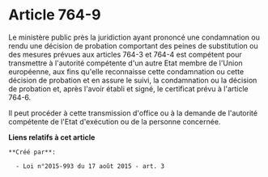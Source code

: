 # Article 764-9

Le ministère public près la juridiction ayant prononcé une condamnation ou rendu une décision de probation comportant des
peines de substitution ou des mesures prévues aux articles 764-3 et 764-4 est compétent pour transmettre à l'autorité
compétente d'un autre Etat membre de l'Union européenne, aux fins qu'elle reconnaisse cette condamnation ou cette décision de
probation et en assure le suivi, la condamnation ou la décision de probation et, après l'avoir établi et signé, le certificat
prévu à l'article 764-6. 

Il peut procéder à cette transmission d'office ou à la demande de l'autorité compétente de l'Etat d'exécution ou de la
personne concernée.

**Liens relatifs à cet article**

	**Créé par**:

	  - Loi n°2015-993 du 17 août 2015 - art. 3
